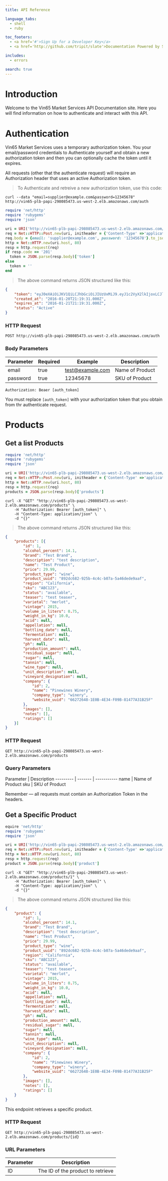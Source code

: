 ```yaml
---
title: API Reference

language_tabs:
  - shell
  - ruby

toc_footers:
  - <a href='#'>Sign Up for a Developer Key</a>
  - <a href='http://github.com/tripit/slate'>Documentation Powered by Slate</a>

includes:
  - errors

search: true
---
```


# Introduction

Welcome to the Vin65 Market Services API Documentation site. Here you will find information on how to authenticate and interact with this API.

# Authentication
Vin65 Market Services uses a temporary authorization token. You your email/password credentials to Authenticate yourself and obtain a new authorization token and then you can optionally cache the token until it expires.

All requests (other that the authenticate request) will require an Authorization header that uses an active Authorization token.

> To Authenticate and retreive a new authorization token, use this code:

```shell
curl --data "email=supplier@example.com&password=12345678" http://vin65-plb-papi-298085473.us-west-2.elb.amazonaws.com/auth
```

```ruby
require 'net/http'
require 'rubygems'
require 'json'

uri = URI('http://vin65-plb-papi-298085473.us-west-2.elb.amazonaws.com/auth')
req = Net::HTTP::Post.new(uri, initheader = {'Content-Type' =>'application/json'})
req.body = {email: 'supplier@example.com', password: '12345678'}.to_json
http = Net::HTTP.new(uri.host, 80)
resp = http.request(req)
if resp.code == '201'
  token = JSON.parse(resp.body)['token']
else
  token = ''
end
```
> The above command returns JSON structured like this:

```json
{
	"token": "eyJ0eXAiOiJKV1QiLCJhbGciOiJIUzUxMiJ9.eyJ1c2VyX2lkIjoxLCJleHAiOjE0NTM0MTExNzEsInV1aWQiOiJhODczNTA3Zi0yYThjLTQ2NDAtOThmYy1iZWU2MjVhYzZkZjcifQ.NbqSfsh2GdAr2cSyS0mKw9AE8wKUCgdgfubIbIsWhKNx1qm5uIxUMhfukL5Ha6jc0VuCABzx5L2ZdcYNRgtnhA",
	"created_at": "2016-01-20T21:19:31.000Z",
	"expires_at": "2016-01-21T21:19:31.000Z",
	"status": "Active"
}
```

### HTTP Request

`POST http://vin65-plb-papi-298085473.us-west-2.elb.amazonaws.com/auth`

### Body Parameters

Parameter | Required  | Example          | Description
--------- | --------- | ---------------- | -----------
email     | true      | test@example.com | Name of Product
password  | true      | 12345678         | SKU of Product

`Authorization: Beaer [auth_token]`

<aside class="notice">
You must replace <code>[auth_token]</code> with your authorization token that you obtain from thr authenticate request.
</aside>

# Products

## Get a list Products

```ruby
require 'net/http'
require 'rubygems'
require 'json'

uri = URI('http://vin65-plb-papi-298085473.us-west-2.elb.amazonaws.com/products')
req = Net::HTTP::Post.new(uri, initheader = {'Content-Type' =>'application/json', 'Authorization' => "Bearer [auth_token]"})
http = Net::HTTP.new(uri.host, 80)
resp = http.request(req)
products = JSON.parse(resp.body)['products']
```

```shell
curl -X "GET" "http://vin65-plb-papi-298085473.us-west-2.elb.amazonaws.com/products" \
	-H "Authorization: Bearer [auth_token]" \
	-H "Content-Type: application/json" \
	-d "{}"
```

> The above command returns JSON structured like this:

```json
{
	"products": [{
		"id": 1,
		"alcohol_percent": 14.1,
		"brand": "Test Brand",
		"description": "test description",
		"name": "Test Product",
		"price": 29.99,
		"product_type": "wine",
		"product_uuid": "892dc682-925b-4c4c-b07a-5a46dede9aaf",
		"region": "California",
		"sku": "ABC123",
		"status": "available",
		"teaser": "test teaser",
		"varietal": "merlot",
		"vintage": 2015,
		"volume_in_liters": 0.75,
		"weight_in_kg": 10.0,
		"acid": null,
		"appellation": null,
		"bottling_date": null,
		"fermentation": null,
		"harvest_date": null,
		"ph": null,
		"production_amount": null,
		"residual_sugar": null,
		"sugar": null,
		"tannin": null,
		"wine_type": null,
		"unit_description": null,
		"vineyard_designation": null,
		"company": {
			"id": 2,
			"name": "Pinewines Winery",
			"company_type": "winery",
			"website_uuid": "66272648-1E0B-4E34-F09B-81477A31B25F"
		},
		"images": [],
		"notes": [],
		"ratings": []
	}]
}
```


### HTTP Request

`GET http://vin65-plb-papi-298085473.us-west-2.elb.amazonaws.com/products`

### Query Parameters

Parameter  | Description
--------- | ------- | -----------
name  | Name of Product
sku | SKU of Product

<aside class="success">
Remember — all requests must contain an Authorization Token in the headers.
</aside>

## Get a Specific Product

```ruby
equire 'net/http'
require 'rubygems'
require 'json'

uri = URI('http://vin65-plb-papi-298085473.us-west-2.elb.amazonaws.com/products/1')
req = Net::HTTP::Post.new(uri, initheader = {'Content-Type' =>'application/json', 'Authorization' => "Bearer [auth_token]"})
http = Net::HTTP.new(uri.host, 80)
resp = http.request(req)
product = JSON.parse(resp.body)['product']
```


```shell
curl -X "GET" "http://vin65-plb-papi-298085473.us-west-2.elb.amazonaws.com/products/1" \
	-H "Authorization: Bearer [auth_token]" \
	-H "Content-Type: application/json" \
	-d "{}"
```

> The above command returns JSON structured like this:

```json
{
	"product": {
		"id": 1,
		"alcohol_percent": 14.1,
		"brand": "Test Brand",
		"description": "test description",
		"name": "Test Product",
		"price": 29.99,
		"product_type": "wine",
		"product_uuid": "892dc682-925b-4c4c-b07a-5a46dede9aaf",
		"region": "California",
		"sku": "ABC123",
		"status": "available",
		"teaser": "test teaser",
		"varietal": "merlot",
		"vintage": 2015,
		"volume_in_liters": 0.75,
		"weight_in_kg": 10.0,
		"acid": null,
		"appellation": null,
		"bottling_date": null,
		"fermentation": null,
		"harvest_date": null,
		"ph": null,
		"production_amount": null,
		"residual_sugar": null,
		"sugar": null,
		"tannin": null,
		"wine_type": null,
		"unit_description": null,
		"vineyard_designation": null,
		"company": {
			"id": 2,
			"name": "Pinewines Winery",
			"company_type": "winery",
			"website_uuid": "66272648-1E0B-4E34-F09B-81477A31B25F"
		},
		"images": [],
		"notes": [],
		"ratings": []
	}
}
```

This endpoint retrieves a specific product.


### HTTP Request

`GET http://vin65-plb-papi-298085473.us-west-2.elb.amazonaws.com/products/{id}`

### URL Parameters

Parameter | Description
--------- | -----------
ID | The ID of the product to retrieve

